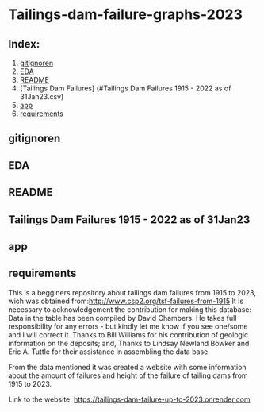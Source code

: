 # Tailings-dam-failure-graphs-2023

## Index:
1. [gitignoren](#gitignore)
2. [EDA](#EDA.ipynb)
3. [README](#README.md)
4. [Tailings Dam Failures] (#Tailings Dam Failures 1915 - 2022 as of 31Jan23.csv)
6. [app](#app.py)
7. [requirements](#requirements.txt)

## gitignoren
## EDA
## README
## Tailings Dam Failures 1915 - 2022 as of 31Jan23
## app
## requirements

This is a begginers repository about tailings dam failures from 1915 to 2023, wich was obtained from:http://www.csp2.org/tsf-failures-from-1915
It is necessary to acknowledgement the contribution for making this database:
Data in the table has been compiled by David Chambers.  He takes full responsibility for any errors - but kindly let me know if you see one/some and I will correct it.
Thanks to Bill Williams for his contribution of geologic information on the deposits; and,
Thanks to Lindsay Newland Bowker and  Eric A. Tuttle  for their assistance in assembling the data base.

From the data mentioned it was created a website with some information about the amount of failures and height of the failure of tailing dams from 1915 to 2023.
    

Link to the website: https://tailings-dam-failure-up-to-2023.onrender.com
